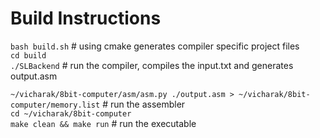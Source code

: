 
# Build Instructions

`bash build.sh` # using cmake generates compiler specific project files  
`cd build`  
`./SLBackend` # run the compiler, compiles the input.txt and generates output.asm  

`~/vicharak/8bit-computer/asm/asm.py ./output.asm > ~/vicharak/8bit-computer/memory.list` # run the assembler  
`cd ~/vicharak/8bit-computer`  
`make clean && make run` # run the executable 


